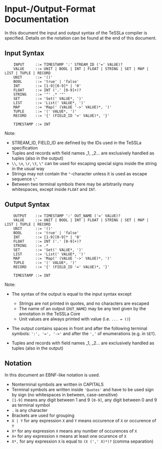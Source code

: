 Input-/Output-Format Documentation
==================================

In this document the input and output syntax of the TeSSLa compiler is specified.
Details on the notation can be found at the end of this document.

Input Syntax
----------------------------------

```
    INPUT     ::= TIMESTAMP ':' STREAM_ID ('=' VALUE)?
    VALUE     ::= UNIT | BOOL | INT | FLOAT | STRING | SET | MAP | LIST | TUPLE | RECORD
    UNIT      ::= '()'
    BOOL      ::= 'true' | 'false'
    INT       ::= [1-9][0-9]* | '0'
    FLOAT     ::= INT ('.' [0-9]+)?
    STRING    ::= '"' .* '"'
    SET       ::= 'Set(' VALUE*, ')'
    LIST      ::= 'List(' VALUE*, ')'
    MAP       ::= 'Map(' (VALUE '->' VALUE)*, ')'
    TUPLE     ::= '(' VALUE*, ')'
    RECORD    ::= '{' (FIELD_ID '=' VALUE)*, '}'

    TIMESTAMP ::= INT
```

Note:

 - STREAM_ID, FIELD_ID are defined by the IDs used in the TeSSLa specification
 - Tuples and records with field names \_1, \_2... are exclusively handled as tuples (also in the output)
 - `\\`, `\n`, `\r`, `\t`, `\"` can be used for escaping special signs inside the string in the usual way
 - Strings may not contain the `"`-character unless it is used as escape sequence `\"`
 - Between two terminal symbols there may be arbitrarily many whitespaces, except inside `FLOAT` and `INT`.

Output Syntax
----------------------------------

```
    OUTPUT    ::= TIMESTAMP ':' OUT_NAME ('=' VALUE)?
    VALUE     ::= UNIT | BOOL | INT | FLOAT | STRING | SET | MAP | LIST | TUPLE | RECORD
    UNIT      ::= '()'
    BOOL      ::= 'true' | 'false'
    INT       ::= [1-9][0-9]* | '0'
    FLOAT     ::= INT ('.' [0-9]+)?
    STRING    ::= .*
    SET       ::= 'Set(' VALUE*, ')'
    LIST      ::= 'List(' VALUE*, ')'
    MAP       ::= 'Map(' (VALUE '->' VALUE)*, ')'
    TUPLE     ::= '(' VALUE*, ')'
    RECORD    ::= '{' (FIELD_ID '=' VALUE)*, '}'

    TIMESTAMP ::= INT
```

Note:

- The syntax of the output is equal to the input syntax except

    * Strings are not printed in quotes, and no characters are escaped
    * The name of an output (`OUT_NAME`) may be any text given by the annotation in the TeSSLa Core
    * Unit values are always printed with value (i.e. `... = ()`)

- The output contains spaces in front and after the following terminal symbols: `':', '=', '->'` and after
the `','` of enumerations (e.g. in `SET`).

- Tuples and records with field names \_1, \_2... are exclusively handled as tuples (also in the output)

Notation
----------------------------------

In this document an EBNF-like notation is used.

 - Nonterminal symbols are written in CAPITALS
 - Terminal symbols are written inside `'Quotes'` and have to be used sign by sign (no whitespaces in between, case-sensitive)
 - `[1-9]` means any digit between 1 and 9 `[0-9]`, any digit between 0 and 9 as terminal symbol
 - `.` is any character
 - Brackets are used for grouping
 - `X | Y` for any expression `X` and `Y` means occurence of `X` or occurence of `Y`
 - `X*` for any expression `X` means any number of occurences of `X`
 - `X+` for any expression `X` means at least one ocurence of `X`
 - `X*,` for any expression `X` is equal to `(X (',' X)*)?` (comma separation)
